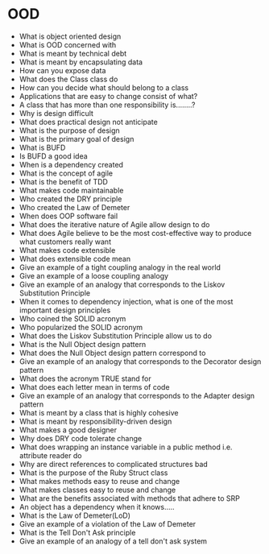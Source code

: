 # OOD

* What is object oriented design
* What is OOD concerned with
* What is meant by technical debt
* What is meant by encapsulating data
* How can you expose data
* What does the Class class do
* How can you decide what should belong to a class
* Applications that are easy to change consist of what?
* A class that has more than one responsibility is........?
* Why is design difficult
* What does practical design not anticipate
* What is the purpose of design
* What is the primary goal of design
* What is BUFD
* Is BUFD a good idea
* When is a dependency created
* What is the concept of agile
* What is the benefit of TDD
* What makes code maintainable
* Who created the DRY principle
* Who created the Law of Demeter
* When does OOP software fail
* What does the iterative nature of Agile allow design to do
* What does Agile believe to be the most cost-effective way to produce what customers really want 
* What makes code extensible
* What does extensible code mean
* Give an example of a tight coupling analogy in the real world
* Give an example of a loose coupling analogy
* Give an example of an analogy that corresponds to the Liskov Substitution Principle
* When it comes to dependency injection, what is one of the most important design principles
* Who coined the SOLID acronym
* Who popularized the SOLID acronym
* What does the Liskov Substitution Principle allow us to do
* What is the Null Object design pattern
* What does the Null Object design pattern correspond to
* Give an example of an analogy that corresponds to the Decorator design pattern
* What  does the acronym TRUE stand for
* What does each letter mean in terms of code
* Give an example of an analogy that corresponds to the Adapter design pattern
* What is meant by a class that is highly cohesive
* What is meant by responsibility-driven design
* What makes a good designer
* Why does DRY code tolerate change
* What does wrapping an instance variable in a public method i.e. attribute reader do
* Why are direct references to complicated structures bad
* What is the purpose of the Ruby Struct class
* What makes methods easy to reuse and change
* What makes classes easy to reuse and change
* What are the benefits associated with methods that adhere to SRP
* An object has a dependency when it knows.....
* What is the Law of Demeter(LoD)
* Give an example of a violation of the Law of Demeter
* What is the Tell Don't Ask principle
* Give an example of an analogy of a tell don't ask system
